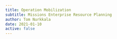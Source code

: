 ```yaml
---
title: Operation Mobilization
subtitle: Missions Enterprise Resource Planning
author: Tom Nurkkala
date: 2021-01-10
active: false
---
```

